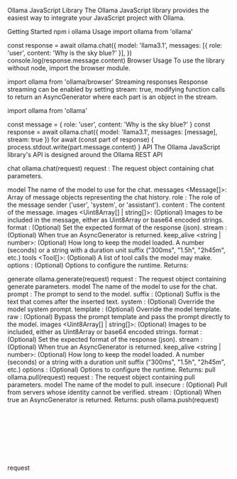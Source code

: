 Ollama JavaScript Library
The Ollama JavaScript library provides the easiest way to integrate your JavaScript project with Ollama.

Getting Started
npm i ollama
Usage
import ollama from 'ollama'

const response = await ollama.chat({
model: 'llama3.1',
messages: [{ role: 'user', content: 'Why is the sky blue?' }],
})
console.log(response.message.content)
Browser Usage
To use the library without node, import the browser module.

import ollama from 'ollama/browser'
Streaming responses
Response streaming can be enabled by setting stream: true, modifying function calls to return an AsyncGenerator where each part is an object in the stream.

import ollama from 'ollama'

const message = { role: 'user', content: 'Why is the sky blue?' }
const response = await ollama.chat({ model: 'llama3.1', messages: [message], stream: true })
for await (const part of response) {
process.stdout.write(part.message.content)
}
API
The Ollama JavaScript library's API is designed around the Ollama REST API

chat
ollama.chat(request)
request <Object>: The request object containing chat parameters.

model <string> The name of the model to use for the chat.
messages <Message[]>: Array of message objects representing the chat history.
role <string>: The role of the message sender ('user', 'system', or 'assistant').
content <string>: The content of the message.
images <Uint8Array[] | string[]>: (Optional) Images to be included in the message, either as Uint8Array or base64 encoded strings.
format <string>: (Optional) Set the expected format of the response (json).
stream <boolean>: (Optional) When true an AsyncGenerator is returned.
keep_alive <string | number>: (Optional) How long to keep the model loaded. A number (seconds) or a string with a duration unit suffix ("300ms", "1.5h", "2h45m", etc.)
tools <Tool[]>: (Optional) A list of tool calls the model may make.
options <Options>: (Optional) Options to configure the runtime.
Returns: <ChatResponse>

generate
ollama.generate(request)
request <Object>: The request object containing generate parameters.
model <string> The name of the model to use for the chat.
prompt <string>: The prompt to send to the model.
suffix <string>: (Optional) Suffix is the text that comes after the inserted text.
system <string>: (Optional) Override the model system prompt.
template <string>: (Optional) Override the model template.
raw <boolean>: (Optional) Bypass the prompt template and pass the prompt directly to the model.
images <Uint8Array[] | string[]>: (Optional) Images to be included, either as Uint8Array or base64 encoded strings.
format <string>: (Optional) Set the expected format of the response (json).
stream <boolean>: (Optional) When true an AsyncGenerator is returned.
keep_alive <string | number>: (Optional) How long to keep the model loaded. A number (seconds) or a string with a duration unit suffix ("300ms", "1.5h", "2h45m", etc.)
options <Options>: (Optional) Options to configure the runtime.
Returns: <GenerateResponse>
pull
ollama.pull(request)
request <Object>: The request object containing pull parameters.
model <string> The name of the model to pull.
insecure <boolean>: (Optional) Pull from servers whose identity cannot be verified.
stream <boolean>: (Optional) When true an AsyncGenerator is returned.
Returns: <ProgressResponse>
push
ollama.push(request)
request <Object>: The request object containing push parameters.
model <string> The name of the model to push.
insecure <boolean>: (Optional) Push to servers whose identity cannot be verified.
stream <boolean>: (Optional) When true an AsyncGenerator is returned.
Returns: <ProgressResponse>
create
ollama.create(request)
request <Object>: The request object containing create parameters.
model <string> The name of the model to create.
from <string>: The base model to derive from.
stream <boolean>: (Optional) When true an AsyncGenerator is returned.
quantize <string>: Quanization precision level (q8_0, q4_K_M, etc.).
template <string>: (Optional) The prompt template to use with the model.
license <string|string[]>: (Optional) The license(s) associated with the model.
system <string>: (Optional) The system prompt for the model.
parameters <Record<string, unknown>>: (Optional) Additional model parameters as key-value pairs.
messages <Message[]>: (Optional) Initial chat messages for the model.
adapters <Record<string, string>>: (Optional) A key-value map of LoRA adapter configurations.
Returns: <ProgressResponse>
Note: The files parameter is not currently supported in ollama-js.

delete
ollama.delete(request)
request <Object>: The request object containing delete parameters.
model <string> The name of the model to delete.
Returns: <StatusResponse>
copy
ollama.copy(request)
request <Object>: The request object containing copy parameters.
source <string> The name of the model to copy from.
destination <string> The name of the model to copy to.
Returns: <StatusResponse>
list
ollama.list()
Returns: <ListResponse>
show
ollama.show(request)
request <Object>: The request object containing show parameters.
model <string> The name of the model to show.
system <string>: (Optional) Override the model system prompt returned.
template <string>: (Optional) Override the model template returned.
options <Options>: (Optional) Options to configure the runtime.
Returns: <ShowResponse>
embed
ollama.embed(request)
request <Object>: The request object containing embedding parameters.
model <string> The name of the model used to generate the embeddings.
input <string> | <string[]>: The input used to generate the embeddings.
truncate <boolean>: (Optional) Truncate the input to fit the maximum context length supported by the model.
keep_alive <string | number>: (Optional) How long to keep the model loaded. A number (seconds) or a string with a duration unit suffix ("300ms", "1.5h", "2h45m", etc.)
options <Options>: (Optional) Options to configure the runtime.
Returns: <EmbedResponse>
ps
ollama.ps()
Returns: <ListResponse>
abort
ollama.abort()
This method will abort all streamed generations currently running with the client instance. If there is a need to manage streams with timeouts, it is recommended to have one Ollama client per stream.

All asynchronous threads listening to streams (typically the for await (const part of response)) will throw an AbortError exception. See examples/abort/abort-all-requests.ts for an example.

Custom client
A custom client can be created with the following fields:

host <string>: (Optional) The Ollama host address. Default: "http://127.0.0.1:11434".
fetch <Object>: (Optional) The fetch library used to make requests to the Ollama host.
import { Ollama } from 'ollama'

const ollama = new Ollama({ host: 'http://127.0.0.1:11434' })
const response = await ollama.chat({
model: 'llama3.1',
messages: [{ role: 'user', content: 'Why is the sky blue?' }],
})
